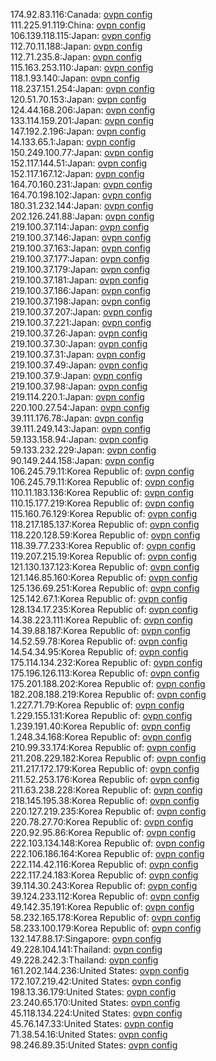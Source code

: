 174.92.83.116:Canada: [ovpn config](vpn/174_92_83_116.ovpn)  
111.225.91.119:China: [ovpn config](vpn/111_225_91_119.ovpn)  
106.139.118.115:Japan: [ovpn config](vpn/106_139_118_115.ovpn)  
112.70.11.188:Japan: [ovpn config](vpn/112_70_11_188.ovpn)  
112.71.235.8:Japan: [ovpn config](vpn/112_71_235_8.ovpn)  
115.163.253.110:Japan: [ovpn config](vpn/115_163_253_110.ovpn)  
118.1.93.140:Japan: [ovpn config](vpn/118_1_93_140.ovpn)  
118.237.151.254:Japan: [ovpn config](vpn/118_237_151_254.ovpn)  
120.51.70.153:Japan: [ovpn config](vpn/120_51_70_153.ovpn)  
124.44.168.206:Japan: [ovpn config](vpn/124_44_168_206.ovpn)  
133.114.159.201:Japan: [ovpn config](vpn/133_114_159_201.ovpn)  
147.192.2.196:Japan: [ovpn config](vpn/147_192_2_196.ovpn)  
14.133.65.1:Japan: [ovpn config](vpn/14_133_65_1.ovpn)  
150.249.100.77:Japan: [ovpn config](vpn/150_249_100_77.ovpn)  
152.117.144.51:Japan: [ovpn config](vpn/152_117_144_51.ovpn)  
152.117.167.12:Japan: [ovpn config](vpn/152_117_167_12.ovpn)  
164.70.160.231:Japan: [ovpn config](vpn/164_70_160_231.ovpn)  
164.70.198.102:Japan: [ovpn config](vpn/164_70_198_102.ovpn)  
180.31.232.144:Japan: [ovpn config](vpn/180_31_232_144.ovpn)  
202.126.241.88:Japan: [ovpn config](vpn/202_126_241_88.ovpn)  
219.100.37.114:Japan: [ovpn config](vpn/219_100_37_114.ovpn)  
219.100.37.146:Japan: [ovpn config](vpn/219_100_37_146.ovpn)  
219.100.37.163:Japan: [ovpn config](vpn/219_100_37_163.ovpn)  
219.100.37.177:Japan: [ovpn config](vpn/219_100_37_177.ovpn)  
219.100.37.179:Japan: [ovpn config](vpn/219_100_37_179.ovpn)  
219.100.37.181:Japan: [ovpn config](vpn/219_100_37_181.ovpn)  
219.100.37.186:Japan: [ovpn config](vpn/219_100_37_186.ovpn)  
219.100.37.198:Japan: [ovpn config](vpn/219_100_37_198.ovpn)  
219.100.37.207:Japan: [ovpn config](vpn/219_100_37_207.ovpn)  
219.100.37.221:Japan: [ovpn config](vpn/219_100_37_221.ovpn)  
219.100.37.26:Japan: [ovpn config](vpn/219_100_37_26.ovpn)  
219.100.37.30:Japan: [ovpn config](vpn/219_100_37_30.ovpn)  
219.100.37.31:Japan: [ovpn config](vpn/219_100_37_31.ovpn)  
219.100.37.49:Japan: [ovpn config](vpn/219_100_37_49.ovpn)  
219.100.37.9:Japan: [ovpn config](vpn/219_100_37_9.ovpn)  
219.100.37.98:Japan: [ovpn config](vpn/219_100_37_98.ovpn)  
219.114.220.1:Japan: [ovpn config](vpn/219_114_220_1.ovpn)  
220.100.27.54:Japan: [ovpn config](vpn/220_100_27_54.ovpn)  
39.111.176.78:Japan: [ovpn config](vpn/39_111_176_78.ovpn)  
39.111.249.143:Japan: [ovpn config](vpn/39_111_249_143.ovpn)  
59.133.158.94:Japan: [ovpn config](vpn/59_133_158_94.ovpn)  
59.133.232.229:Japan: [ovpn config](vpn/59_133_232_229.ovpn)  
90.149.244.158:Japan: [ovpn config](vpn/90_149_244_158.ovpn)  
106.245.79.11:Korea Republic of: [ovpn config](vpn/106_245_79_11.ovpn)  
106.245.79.11:Korea Republic of: [ovpn config](vpn/106_245_79_11.ovpn)  
110.11.183.136:Korea Republic of: [ovpn config](vpn/110_11_183_136.ovpn)  
110.15.177.219:Korea Republic of: [ovpn config](vpn/110_15_177_219.ovpn)  
115.160.76.129:Korea Republic of: [ovpn config](vpn/115_160_76_129.ovpn)  
118.217.185.137:Korea Republic of: [ovpn config](vpn/118_217_185_137.ovpn)  
118.220.128.59:Korea Republic of: [ovpn config](vpn/118_220_128_59.ovpn)  
118.39.77.233:Korea Republic of: [ovpn config](vpn/118_39_77_233.ovpn)  
119.207.215.19:Korea Republic of: [ovpn config](vpn/119_207_215_19.ovpn)  
121.130.137.123:Korea Republic of: [ovpn config](vpn/121_130_137_123.ovpn)  
121.146.85.160:Korea Republic of: [ovpn config](vpn/121_146_85_160.ovpn)  
125.136.69.251:Korea Republic of: [ovpn config](vpn/125_136_69_251.ovpn)  
125.142.67.1:Korea Republic of: [ovpn config](vpn/125_142_67_1.ovpn)  
128.134.17.235:Korea Republic of: [ovpn config](vpn/128_134_17_235.ovpn)  
14.38.223.111:Korea Republic of: [ovpn config](vpn/14_38_223_111.ovpn)  
14.39.88.187:Korea Republic of: [ovpn config](vpn/14_39_88_187.ovpn)  
14.52.59.78:Korea Republic of: [ovpn config](vpn/14_52_59_78.ovpn)  
14.54.34.95:Korea Republic of: [ovpn config](vpn/14_54_34_95.ovpn)  
175.114.134.232:Korea Republic of: [ovpn config](vpn/175_114_134_232.ovpn)  
175.196.126.113:Korea Republic of: [ovpn config](vpn/175_196_126_113.ovpn)  
175.201.188.202:Korea Republic of: [ovpn config](vpn/175_201_188_202.ovpn)  
182.208.188.219:Korea Republic of: [ovpn config](vpn/182_208_188_219.ovpn)  
1.227.71.79:Korea Republic of: [ovpn config](vpn/1_227_71_79.ovpn)  
1.229.155.131:Korea Republic of: [ovpn config](vpn/1_229_155_131.ovpn)  
1.239.191.40:Korea Republic of: [ovpn config](vpn/1_239_191_40.ovpn)  
1.248.34.168:Korea Republic of: [ovpn config](vpn/1_248_34_168.ovpn)  
210.99.33.174:Korea Republic of: [ovpn config](vpn/210_99_33_174.ovpn)  
211.208.229.182:Korea Republic of: [ovpn config](vpn/211_208_229_182.ovpn)  
211.217.172.179:Korea Republic of: [ovpn config](vpn/211_217_172_179.ovpn)  
211.52.253.176:Korea Republic of: [ovpn config](vpn/211_52_253_176.ovpn)  
211.63.238.228:Korea Republic of: [ovpn config](vpn/211_63_238_228.ovpn)  
218.145.195.38:Korea Republic of: [ovpn config](vpn/218_145_195_38.ovpn)  
220.127.219.235:Korea Republic of: [ovpn config](vpn/220_127_219_235.ovpn)  
220.78.27.70:Korea Republic of: [ovpn config](vpn/220_78_27_70.ovpn)  
220.92.95.86:Korea Republic of: [ovpn config](vpn/220_92_95_86.ovpn)  
222.103.134.148:Korea Republic of: [ovpn config](vpn/222_103_134_148.ovpn)  
222.106.186.164:Korea Republic of: [ovpn config](vpn/222_106_186_164.ovpn)  
222.114.42.116:Korea Republic of: [ovpn config](vpn/222_114_42_116.ovpn)  
222.117.24.183:Korea Republic of: [ovpn config](vpn/222_117_24_183.ovpn)  
39.114.30.243:Korea Republic of: [ovpn config](vpn/39_114_30_243.ovpn)  
39.124.233.112:Korea Republic of: [ovpn config](vpn/39_124_233_112.ovpn)  
49.142.35.191:Korea Republic of: [ovpn config](vpn/49_142_35_191.ovpn)  
58.232.165.178:Korea Republic of: [ovpn config](vpn/58_232_165_178.ovpn)  
58.233.100.179:Korea Republic of: [ovpn config](vpn/58_233_100_179.ovpn)  
132.147.88.17:Singapore: [ovpn config](vpn/132_147_88_17.ovpn)  
49.228.104.141:Thailand: [ovpn config](vpn/49_228_104_141.ovpn)  
49.228.242.3:Thailand: [ovpn config](vpn/49_228_242_3.ovpn)  
161.202.144.236:United States: [ovpn config](vpn/161_202_144_236.ovpn)  
172.107.219.42:United States: [ovpn config](vpn/172_107_219_42.ovpn)  
198.13.36.179:United States: [ovpn config](vpn/198_13_36_179.ovpn)  
23.240.65.170:United States: [ovpn config](vpn/23_240_65_170.ovpn)  
45.118.134.224:United States: [ovpn config](vpn/45_118_134_224.ovpn)  
45.76.147.33:United States: [ovpn config](vpn/45_76_147_33.ovpn)  
71.38.54.16:United States: [ovpn config](vpn/71_38_54_16.ovpn)  
98.246.89.35:United States: [ovpn config](vpn/98_246_89_35.ovpn)  
